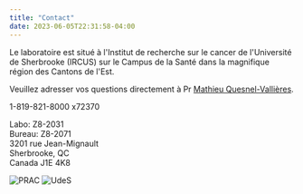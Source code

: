 ```yaml
---
title: "Contact"
date: 2023-06-05T22:31:58-04:00
---
```


Le laboratoire est situé à l'Institut de recherche sur le
cancer de l'Université de Sherbrooke (IRCUS)
sur le Campus de la Santé
dans la magnifique région des Cantons de l'Est.

Veuillez adresser vos questions directement à Pr
[Mathieu Quesnel-Vallières](mailto:mathieu.quesnel-vallieres@usherbrooke.ca).

1-819-821-8000 x72370

Labo: Z8-2031  
Bureau: Z8-2071  
3201 rue Jean-Mignault  
Sherbrooke, QC  
Canada J1E 4K8

![PRAC](/img/prac_arrow_hires.png)
![UdeS](/img/UdeS_logo.png)


